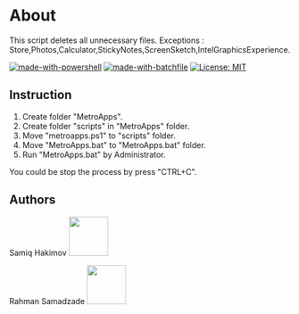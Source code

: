 # About
This script deletes all unnecessary files.
Exceptions : Store,Photos,Calculator,StickyNotes,ScreenSketch,IntelGraphicsExperience.

[![made-with-powershell](https://img.shields.io/badge/Made%20with-Powershell-1f425f.svg)](https://docs.microsoft.com/en-us/powershell/)
[![made-with-batchfile](https://img.shields.io/badge/Made%20with-Batch-1f425f.svg)](https://en.wikipedia.org/wiki/Batch_file)
[![License: MIT](https://img.shields.io/badge/License-MIT-yellow.svg)](https://opensource.org/licenses/MIT)

## Instruction

1. Create folder "MetroApps".
2. Create folder "scripts" in "MetroApps" folder.
3. Move "metroapps.ps1" to "scripts" folder.
4. Move "MetroApps.bat" to "MetroApps.bat" folder.
5. Run "MetroApps.bat" by Administrator.

 You could be stop the process by press "CTRL+C".

## Authors
 Samiq Hakimov [<img src="https://img.shields.io/badge/Telegram-2CA5E0?style=for-the-badge&logo=telegram&logoColor=white" width="70"/>](https://t.me/samiq997)
 
 Rahman Samadzade [<img src="https://img.shields.io/badge/Telegram-2CA5E0?style=for-the-badge&logo=telegram&logoColor=white" width="70"/>](https://t.me/capwan)
